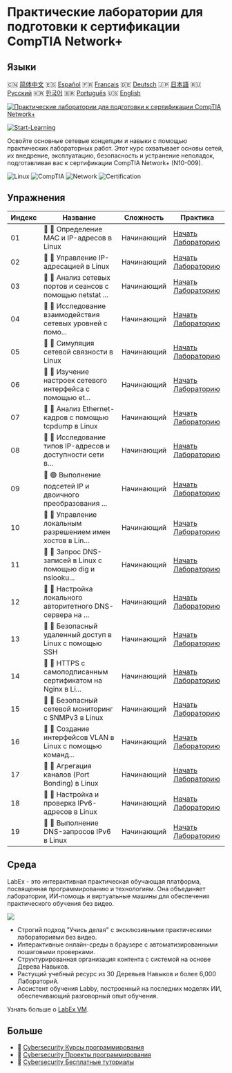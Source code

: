 # Практические лаборатории для подготовки к сертификации CompTIA Network+

## Языки

🇨🇳 [简体中文](README_zh.md) 🇪🇸 [Español](README_es.md) 🇫🇷 [Français](README_fr.md) 🇩🇪 [Deutsch](README_de.md) 🇯🇵 [日本語](README_ja.md) 🇷🇺 [Русский](README_ru.md) 🇰🇷 [한국어](README_ko.md) 🇧🇷 [Português](README_pt.md) 🇺🇸 [English](README.md) 

[![Практические лаборатории для подготовки к сертификации CompTIA Network+](https://cover-creator.labex.io/comptia-network-plus-training-labs.png?lang=ru)](https://labex.io/ru/courses/comptia-network-plus-training-labs)

[![Start-Learning](https://img.shields.io/badge/Start-Learning-whitesmoke?style=for-the-badge)](https://labex.io/ru/courses/comptia-network-plus-training-labs)

Освойте основные сетевые концепции и навыки с помощью практических лабораторных работ. Этот курс охватывает основы сетей, их внедрение, эксплуатацию, безопасность и устранение неполадок, подготавливая вас к сертификации CompTIA Network+ (N10-009).

![Linux](https://img.shields.io/badge/Linux-whitesmoke?style=for-the-badge&logo=linux)
![CompTIA](https://img.shields.io/badge/CompTIA-whitesmoke?style=for-the-badge&logo=comptia)
![Network](https://img.shields.io/badge/Network-whitesmoke?style=for-the-badge&logo=network)
![Certification](https://img.shields.io/badge/Certification-whitesmoke?style=for-the-badge&logo=certification)


## Упражнения

|   Индекс | Название                                                    | Сложность   | Практика                                                                                                                                                      |
|----------|-------------------------------------------------------------|-------------|---------------------------------------------------------------------------------------------------------------------------------------------------------------|
|       01 | 📖 🔵 Определение MAC и IP-адресов в Linux                  | Начинающий  | <a target='_blank' href='https://labex.io/ru/tutorials/linux-identify-mac-and-ip-addresses-in-linux-592731'>Начать Лабораторию</a>                            |
|       02 | 📖 🔵 Управление IP-адресацией в Linux                      | Начинающий  | <a target='_blank' href='https://labex.io/ru/tutorials/linux-manage-ip-addressing-in-linux-592736'>Начать Лабораторию</a>                                     |
|       03 | 📖 🔵 Анализ сетевых портов и сеансов с помощью netstat ... | Начинающий  | <a target='_blank' href='https://labex.io/ru/tutorials/linux-analyze-network-ports-and-sessions-with-netstat-in-linux-592741'>Начать Лабораторию</a>          |
|       04 | 📖 🔵 Исследование взаимодействия сетевых уровней с помо... | Начинающий  | <a target='_blank' href='https://labex.io/ru/tutorials/linux-explore-network-layer-interaction-with-ping-and-arp-in-linux-592746'>Начать Лабораторию</a>      |
|       05 | 📖 🔵 Симуляция сетевой связности в Linux                   | Начинающий  | <a target='_blank' href='https://labex.io/ru/tutorials/linux-simulate-network-layer-connectivity-in-linux-592752'>Начать Лабораторию</a>                      |
|       06 | 📖 🔵 Изучение настроек сетевого интерфейса с помощью et... | Начинающий  | <a target='_blank' href='https://labex.io/ru/tutorials/linux-examine-network-interface-settings-with-ethtool-in-linux-592759'>Начать Лабораторию</a>          |
|       07 | 📖 🔵 Анализ Ethernet-кадров с помощью tcpdump в Linux      | Начинающий  | <a target='_blank' href='https://labex.io/ru/tutorials/linux-analyze-ethernet-frames-with-tcpdump-in-linux-592765'>Начать Лабораторию</a>                     |
|       08 | 📖 🔵 Исследование типов IP-адресов и доступности сети в... | Начинающий  | <a target='_blank' href='https://labex.io/ru/tutorials/linux-explore-ip-address-types-and-reachability-in-linux-592780'>Начать Лабораторию</a>                |
|       09 | 📖 🟢 Выполнение подсетей IP и двоичного преобразования ... | Начинающий  | <a target='_blank' href='https://labex.io/ru/tutorials/linux-perform-ip-subnetting-and-binary-conversion-in-the-linux-terminal-592782'>Начать Лабораторию</a> |
|       10 | 📖 🔵 Управление локальным разрешением имен хостов в Lin... | Начинающий  | <a target='_blank' href='https://labex.io/ru/tutorials/linux-manage-local-hostname-resolution-in-linux-592792'>Начать Лабораторию</a>                         |
|       11 | 📖 🔵 Запрос DNS-записей в Linux с помощью dig и nslooku... | Начинающий  | <a target='_blank' href='https://labex.io/ru/tutorials/linux-query-dns-records-in-linux-with-dig-and-nslookup-592796'>Начать Лабораторию</a>                  |
|       12 | 📖 🔵 Настройка локального авторитетного DNS-сервера на ... | Начинающий  | <a target='_blank' href='https://labex.io/ru/tutorials/linux-set-up-a-local-authoritative-dns-server-on-linux-592803'>Начать Лабораторию</a>                  |
|       13 | 📖 🔵 Безопасный удаленный доступ в Linux с помощью SSH     | Начинающий  | <a target='_blank' href='https://labex.io/ru/tutorials/linux-secure-remote-access-in-linux-with-ssh-592816'>Начать Лабораторию</a>                            |
|       14 | 📖 🔵 HTTPS с самоподписанным сертификатом на Nginx в Li... | Начинающий  | <a target='_blank' href='https://labex.io/ru/tutorials/linux-https-with-a-self-signed-certificate-on-nginx-in-linux-592820'>Начать Лабораторию</a>            |
|       15 | 📖 🔵 Безопасный сетевой мониторинг с SNMPv3 в Linux        | Начинающий  | <a target='_blank' href='https://labex.io/ru/tutorials/linux-secure-network-monitoring-with-snmpv3-in-linux-592826'>Начать Лабораторию</a>                    |
|       16 | 📖 🔵 Создание интерфейсов VLAN в Linux с помощью команд... | Начинающий  | <a target='_blank' href='https://labex.io/ru/tutorials/linux-create-vlan-interfaces-in-linux-using-the-ip-command-592842'>Начать Лабораторию</a>              |
|       17 | 📖 🔵 Агрегация каналов (Port Bonding) в Linux              | Начинающий  | <a target='_blank' href='https://labex.io/ru/tutorials/linux-link-aggregation-port-bonding-in-linux-592851'>Начать Лабораторию</a>                            |
|       18 | 📖 🔵 Настройка и проверка IPv6-адресов в Linux             | Начинающий  | <a target='_blank' href='https://labex.io/ru/tutorials/linux-configure-and-verify-ipv6-addresses-in-linux-592858'>Начать Лабораторию</a>                      |
|       19 | 📖 🔵 Выполнение DNS-запросов IPv6 в Linux                  | Начинающий  | <a target='_blank' href='https://labex.io/ru/tutorials/linux-perform-ipv6-dns-lookups-in-linux-592862'>Начать Лабораторию</a>                                 |

## Среда

LabEx - это интерактивная практическая обучающая платформа, посвященная программированию и технологиям. Она объединяет лаборатории, ИИ-помощь и виртуальные машины для обеспечения практического обучения без видео.

![](https://tutorial-screenshot.getvm.io/images/vm-1725247253.png)

- Строгий подход "Учись делая" с эксклюзивными практическими лабораториями без видео.
- Интерактивные онлайн-среды в браузере с автоматизированными пошаговыми проверками.
- Структурированная организация контента с системой на основе Дерева Навыков.
- Растущий учебный ресурс из 30 Деревьев Навыков и более 6,000 Лабораторий.
- Ассистент обучения Labby, построенный на последних моделях ИИ, обеспечивающий разговорный опыт обучения.

Узнать больше о [LabEx VM](https://support.labex.io/using-labex/virtual-machine).

## Больше

- 🔗 [Cybersecurity Курсы программирования](https://github.com/labex-labs/awesome-programming-courses)
- 🔗 [Cybersecurity Проекты программирования](https://github.com/labex-labs/awesome-programming-projects)
- 🔗 [Cybersecurity Бесплатные туториалы](https://github.com/labex-labs/cybersecurity-free-tutorials)

